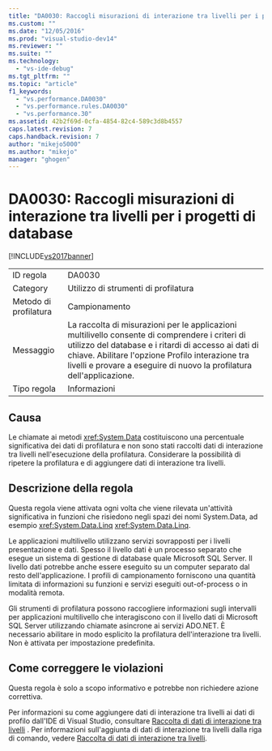 ```yaml
---
title: "DA0030: Raccogli misurazioni di interazione tra livelli per i progetti di database | Microsoft Docs"
ms.custom: ""
ms.date: "12/05/2016"
ms.prod: "visual-studio-dev14"
ms.reviewer: ""
ms.suite: ""
ms.technology: 
  - "vs-ide-debug"
ms.tgt_pltfrm: ""
ms.topic: "article"
f1_keywords: 
  - "vs.performance.DA0030"
  - "vs.performance.rules.DA0030"
  - "vs.performance.30"
ms.assetid: 42b2f69d-0cfa-4854-82c4-589c3d8b4557
caps.latest.revision: 7
caps.handback.revision: 7
author: "mikejo5000"
ms.author: "mikejo"
manager: "ghogen"
---
```

# DA0030: Raccogli misurazioni di interazione tra livelli per i progetti di database
[!INCLUDE[vs2017banner](../code-quality/includes/vs2017banner.md)]

|||  
|-|-|  
|ID regola|DA0030|  
|Category|Utilizzo di strumenti di profilatura|  
|Metodo di profilatura|Campionamento|  
|Messaggio|La raccolta di misurazioni per le applicazioni multilivello consente di comprendere i criteri di utilizzo del database e i ritardi di accesso ai dati di chiave.  Abilitare l'opzione Profilo interazione tra livelli e provare a eseguire di nuovo la profilatura dell'applicazione.|  
|Tipo regola|Informazioni|  
  
## Causa  
 Le chiamate ai metodi <xref:System.Data> costituiscono una percentuale significativa dei dati di profilatura e non sono stati raccolti dati di interazione tra livelli nell'esecuzione della profilatura.  Considerare la possibilità di ripetere la profilatura e di aggiungere dati di interazione tra livelli.  
  
## Descrizione della regola  
 Questa regola viene attivata ogni volta che viene rilevata un'attività significativa in funzioni che risiedono negli spazi dei nomi System.Data, ad esempio <xref:System.Data.Linq> <xref:System.Data.Linq>.  
  
 Le applicazioni multilivello utilizzano servizi sovrapposti per i livelli presentazione e dati.  Spesso il livello dati è un processo separato che esegue un sistema di gestione di database quale Microsoft SQL Server.  Il livello dati potrebbe anche essere eseguito su un computer separato dal resto dell'applicazione.  I profili di campionamento forniscono una quantità limitata di informazioni su funzioni e servizi eseguiti out\-of\-process o in modalità remota.  
  
 Gli strumenti di profilatura possono raccogliere informazioni sugli intervalli per applicazioni multilivello che interagiscono con il livello dati di Microsoft SQL Server utilizzando chiamate asincrone ai servizi ADO.NET.  È necessario abilitare in modo esplicito la profilatura dell'interazione tra livelli.  Non è attivata per impostazione predefinita.  
  
## Come correggere le violazioni  
 Questa regola è solo a scopo informativo e potrebbe non richiedere azione correttiva.  
  
 Per informazioni su come aggiungere dati di interazione tra livelli ai dati di profilo dall'IDE di Visual Studio, consultare [Raccolta di dati di interazione tra livelli](../profiling/collecting-tier-interaction-data.md) .  Per informazioni sull'aggiunta di dati di interazione tra livelli dalla riga di comando, vedere [Raccolta di dati di interazione tra livelli](../profiling/adding-tier-interaction-data-from-the-command-line.md).